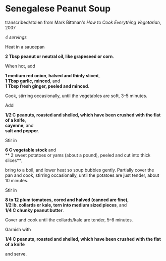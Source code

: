 # Senegalese Peanut Soup
transcribed/stolen from Mark Bittman's *How to Cook Everything Vegetarian*, 2007

*4 servings*

Heat in a saucepan

**2 Tbsp peanut or neutral oil, like grapeseed or corn**.

When hot, add

**1 medium red onion, halved and thinly sliced**,<br>
**1 Tbsp garlic, minced**, and<br>
**1 Tbsp fresh ginger, peeled and minced**.

Cook, stirring occasionally, until the vegetables are soft, 3–5 minutes.

Add

**1/2 C peanuts, roasted and shelled, which have been crushed with the flat of a knife**,<br>
**cayenne**, and<br>
**salt and pepper**.

Stir in

**6 C vegetable stock** and<br>
** 2 sweet potatoes or yams (about a pound), peeled and cut into thick slices**,

bring to a boil, and lower heat so soup bubbles gently. Partially cover the pan and cook, stirring occasionally, until the potatoes are just tender, about 10 minutes.

Stir in

**8 to 12 plum tomatoes, cored and halved (canned are fine)**,<br>
**1/2 lb. collards or kale, torn into medium sized pieces**, and<br>
**1/4 C chunky peanut butter**.

Cover and cook until the collards/kale are tender, 5–8 minutes.

Garnish with

**1/4 C peanuts, roasted and shelled, which have been crushed with the flat of a knife**

and serve.